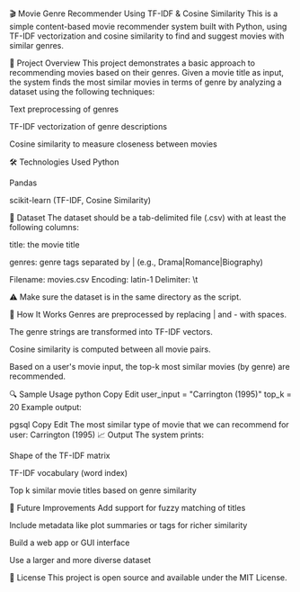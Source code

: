 🎬 Movie Genre Recommender Using TF-IDF & Cosine Similarity
This is a simple content-based movie recommender system built with Python, using TF-IDF vectorization and cosine similarity to find and suggest movies with similar genres.

📌 Project Overview
This project demonstrates a basic approach to recommending movies based on their genres. Given a movie title as input, the system finds the most similar movies in terms of genre by analyzing a dataset using the following techniques:

Text preprocessing of genres

TF-IDF vectorization of genre descriptions

Cosine similarity to measure closeness between movies

🛠 Technologies Used
Python

Pandas

scikit-learn (TF-IDF, Cosine Similarity)

📂 Dataset
The dataset should be a tab-delimited file (.csv) with at least the following columns:

title: the movie title

genres: genre tags separated by | (e.g., Drama|Romance|Biography)

Filename: movies.csv
Encoding: latin-1
Delimiter: \t

⚠️ Make sure the dataset is in the same directory as the script.

🚀 How It Works
Genres are preprocessed by replacing | and - with spaces.

The genre strings are transformed into TF-IDF vectors.

Cosine similarity is computed between all movie pairs.

Based on a user's movie input, the top-k most similar movies (by genre) are recommended.

🔍 Sample Usage
python
Copy
Edit
user_input = "Carrington (1995)"
top_k = 20
Example output:

pgsql
Copy
Edit
The most similar type of movie that we can recommend for user:  Carrington (1995)
📈 Output
The system prints:

Shape of the TF-IDF matrix

TF-IDF vocabulary (word index)

Top k similar movie titles based on genre similarity

🧠 Future Improvements
Add support for fuzzy matching of titles

Include metadata like plot summaries or tags for richer similarity

Build a web app or GUI interface

Use a larger and more diverse dataset

📝 License
This project is open source and available under the MIT License.
